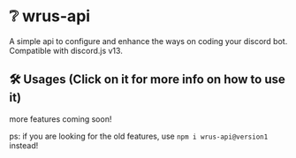 # ❔ wrus-api

A simple api to configure and enhance the ways on coding your discord bot. Compatible with discord.js v13.

## 🛠 Usages (Click on it for more info on how to use it)

more features coming soon!

ps: if you are looking for the old features, use `npm i wrus-api@version1` instead!
